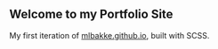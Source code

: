 ## Welcome to my Portfolio Site

My first iteration of [mlbakke.github.io](https://mlbakke.github.io), built with SCSS.
